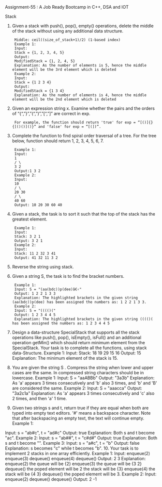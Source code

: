 Assignment-55 : A Job Ready Bootcamp in C++, DSA and IOT

Stack

1. Given a stack with push(), pop(), empty() operations, delete the middle of the stack without using any additional data structure.
 
        Middle: ceil((size_of_stack+1)/2) (1-based index)
        Example 1:
        Input:
        Stack = {1, 2, 3, 4, 5}
        Output:
        ModifiedStack = {1, 2, 4, 5}
        Explanation: As the number of elements is 5, hence the middle element will be the 3rd element which is deleted
        Example 2:
        Input:
        Stack = {1 2 3 4}
        Output:
        ModifiedStack = {1 3 4}
        Explanation: As the number of elements is 4, hence the middle element will be the 2nd element which is deleted

2. Given an expression string x. Examine whether the pairs and the orders of “{“,”}”,”(“,”)”,”[“,”]” are correct in exp.

        For example, the function should return 'true' for exp = “[()]{}{[()()]()}” and 'false' for exp = “[(])”.
        
3. Complete the function to find spiral order traversal of a tree. For the tree below, function should return 1, 2, 3, 4, 5, 6, 7.

        Example 1:
        Input:
        1
        / \
        3 2
        Output:1 3 2
        Example 2:
        Input:
        10
        / \
        20 30
        / \
        40 60
        Output: 10 20 30 60 40

4. Given a stack, the task is to sort it such that the top of the stack has the greatest element.

        Example 1:
        Input:
        Stack: 3 2 1
        Output: 3 2 1
        Example 2:
        Input:
        Stack: 11 2 32 3 41
        Output: 41 32 11 3 2

5. Reverse the string using stack.

6. Given a string S, the task is to find the bracket numbers.

        Example 1:
        Input: S = "(aa(bdc))p(dee)â€‹"
        Output: 1 2 2 1 3 3
        Explanation: The highlighted brackets in the given string (aa(bdc))p(dee) has been assigned the numbers as: 1 2 2 1 3 3.
        Example 2:
        Input: S = "(((()("
        Output: 1 2 3 4 4 5
        Explanation: The highlighted brackets in the given string (((()( has been assigned the numbers as: 1 2 3 4 4 5

7. Design a data-structure SpecialStack that supports all the stack operations like
push(), pop(), isEmpty(), isFull() and an additional operation getMin() which should
return minimum element from the SpecialStack. Your task is to complete all the
functions, using stack data-Structure.
Example 1:
Input:
Stack: 18 19 29 15 16
Output: 15
Explanation:
The minimum element of the stack is 15.
8. You are given the string S . Compress the string when lower and upper cases are the
same. In compressed string characters should be in lowercase.
Example 1:
Input: S = "aaABBb"
Output: "3a3b"
Explanation: As 'a' appears 3 times consecutively and 'b' also 3 times, and 'b' and 'B'
are considered the same.
Example 2:
Input: S = "aaacca"
Output: "3a2c1a"
Explanation: As 'a' appears 3 times consecutively and 'c' also 2 times, and then 'a' 1
time.
9. Given two strings s and t, return true if they are equal when both are typed into empty
text editors. '#' means a backspace character. Note that after backspacing an empty
text, the text will continue empty.
Example 1:

Input: s = "ab#c", t = "ad#c"
Output: true
Explanation: Both s and t become "ac".
Example 2:
Input: s = "ab##", t = "c#d#"
Output: true
Explanation: Both s and t become "".
Example 3:
Input: s = "a#c", t = "b"
Output: false
Explanation: s becomes "c" while t becomes "b".
10. Your task is to implement 2 stacks in one array efficiently.
Example 1:
Input:
enqueue(2)
enqueue(3)
dequeue()
enqueue(4)
dequeue()
Output: 2 3
Explanation:
enqueue(2) the queue will be {2}
enqueue(3) the queue will be {3 2}
dequeue() the poped element will be 2
the stack will be {3}
enqueue(4) the stack will be {4 3}
dequeue() the poped element will be 3.
Example 2:
Input:
enqueue(2)
dequeue()
dequeue()
Output: 2 -1
